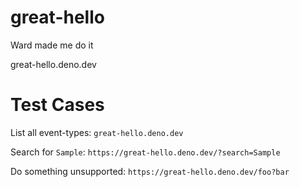 # great-hello
Ward made me do it

great-hello.deno.dev

# Test Cases

List all event-types: `great-hello.deno.dev`

Search for `Sample`: `https://great-hello.deno.dev/?search=Sample`

Do something unsupported: `https://great-hello.deno.dev/foo?bar`
